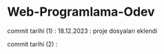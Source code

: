 # Web-Programlama-Odev

commit tarihi (1) : 18.12.2023 : proje dosyaları eklendi

commit tarihi (2) : 
